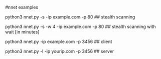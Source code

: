 #nnet examples

python3 nnet.py -s -ip example.com -p 80 ## stealth scanning

python3 nnet.py -s -w 4 -ip example.com -p 80 ## stealth scanning with wait [in minutes]

python3 nnet.py -ip example.com -p 3456 ## client

python3 nnet.py -l -ip yourip.com -p 3456 ## server
